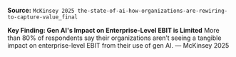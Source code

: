 **Source:** `McKinsey 2025 the-state-of-ai-how-organizations-are-rewiring-to-capture-value_final`

**Key Finding: Gen AI's Impact on Enterprise-Level EBIT is Limited**
More than 80% of respondents say their organizations aren’t seeing a tangible impact on enterprise-level EBIT from their use of gen AI. — McKinsey 2025
